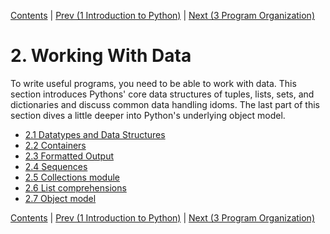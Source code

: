 [Contents](../Contents.md) \| [Prev (1 Introduction to Python)](../01_Introduction/00_Overview.md) \| [Next (3 Program Organization)](../03_Program_organization/00_Overview.md)

# 2. Working With Data

To write useful programs, you need to be able to work with data. This section introduces Pythons' core data structures of tuples, lists, sets, and dictionaries and discuss common data handling idoms. The last part of this section dives a little deeper into Python's underlying object model.

* [2.1 Datatypes and Data Structures](01_Datatypes.md)
* [2.2 Containers](02_Containers.md)
* [2.3 Formatted Output](03_Formatting.md)
* [2.4 Sequences](04_Sequences.md)
* [2.5 Collections module](05_Collections.md)
* [2.6 List comprehensions](06_List_comprehension.md)
* [2.7 Object model](07_Objects.md)

[Contents](../Contents.md) \| [Prev (1 Introduction to Python)](../01_Introduction/00_Overview.md) \| [Next (3 Program Organization)](../03_Program_organization/00_Overview.md)

